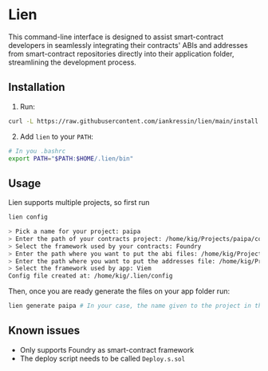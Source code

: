 # Lien

This command-line interface is designed to assist smart-contract developers in seamlessly integrating their contracts' ABIs and addresses from smart-contract repositories directly into their application folder, streamlining the development process.

## Installation

1. Run: 
```bash
curl -L https://raw.githubusercontent.com/iankressin/lien/main/install.sh | bash
```

2. Add `lien` to your `PATH`:
```bash
# In you .bashrc
export PATH="$PATH:$HOME/.lien/bin"
```

## Usage

Lien supports multiple projects, so first run
```bash
lien config

> Pick a name for your project: paipa 
> Enter the path of your contracts project: /home/kig/Projects/paipa/contracts/ #
> Select the framework used by your contracts: Foundry
> Enter the path where you want to put the abi files: /home/kig/Projects/paipa/frontend/src/lib/abis/
> Enter the path where you want to put the addresses file: /home/kig/Projects/paipa/frontend/src/lib/constants/
> Select the framework used by app: Viem
Config file created at: /home/kig/.lien/config
```

Then, once you are ready generate the files on your app folder run:
```bash
lien generate paipa # In your case, the name given to the project in the previous step
```

## Known issues
- Only supports Foundry as smart-contract framework
- The deploy script needs to be called `Deploy.s.sol`

